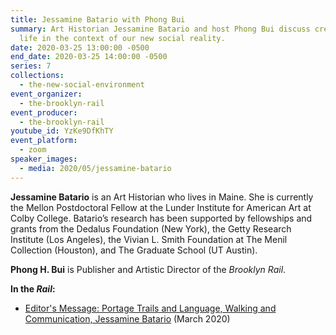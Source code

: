 ```yaml
---
title: Jessamine Batario with Phong Bui
summary: Art Historian Jessamine Batario and host Phong Bui discuss creative
  life in the context of our new social reality.
date: 2020-03-25 13:00:00 -0500
end_date: 2020-03-25 14:00:00 -0500
series: 7
collections:
  - the-new-social-environment
event_organizer:
  - the-brooklyn-rail
event_producer:
  - the-brooklyn-rail
youtube_id: YzKe9DfKhTY
event_platform:
  - zoom
speaker_images:
  - media: 2020/05/jessamine-batario
---
```

**Jessamine Batario** is an Art Historian who lives in Maine. She is currently the Mellon Postdoctoral Fellow at the Lunder Institute for American Art at Colby College. Batario’s research has been supported by fellowships and grants from the Dedalus Foundation (New York), the Getty Research Institute (Los Angeles), the Vivian L. Smith Foundation at The Menil Collection (Houston), and The Graduate School (UT Austin).

 **Phong H. Bui**  is Publisher and Artistic Director of the *Brooklyn Rail*.

**In the *Rail*:**

* [Editor's Message: Portage Trails and Language, Walking and Communication, Jessamine Batario](https://brooklynrail.org/2020/03/editorsmessage/Portage-Trails-and-Language-Walking-and-Communication) (March 2020)